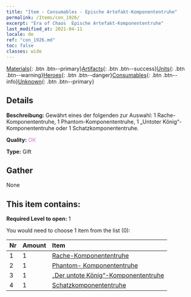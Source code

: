 ```yaml
---
title: "Item - Consumables - Epische Artefakt-Komponententruhe"
permalink: /Items/con_1926/
excerpt: "Era of Chaos  Epische Artefakt-Komponententruhe"
last_modified_at: 2021-04-11
locale: de
ref: "con_1926.md"
toc: false
classes: wide
---
```

 [Materials](/de/Items/){: .btn .btn--primary}[Artifacts](/de/Items/Artifacts/){: .btn .btn--success}[Units](/de/Items/Units/){: .btn .btn--warning}[Heroes](/de/Items/Heroes/){: .btn .btn--danger}[Consumables](/de/Items/Consumables/){: .btn .btn--info}[Unknown](/de/Items/Unknown/){: .btn .btn--primary}

## Details
 **Beschreibung:** Gewährt eines der folgenden zur Auswahl: 1 Rache-Komponententruhe, 1 Phantom-Komponententruhe, 1 „Untoter König“-Komponententruhe oder 1 Schatzkomponententruhe.

 **Quality:** <span style="color: #DA70D6">OK</span>

 **Type:** Gift

## Gather

  None

## This item contains:

 **Required Level to open:** 1

 You would need to choose 1 item from the list (0):

  | Nr | Amount |     Item    |
  |:---|:-------|:------------|
  | 1 | 1 | [Rache-Komponententruhe](/de/Items/con_1386/) | 
  | 2 | 1 | [Phantom- Komponententruhe](/de/Items/con_1339/) | 
  | 3 | 1 | [„Der untote König“-Komponententruhe](/de/Items/con_1340/) | 
  | 4 | 1 | [Schatzkomponententruhe](/de/Items/con_1383/) | 
